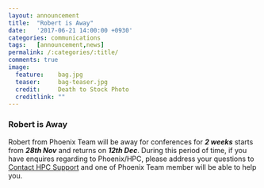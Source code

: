 ```yaml
---
layout:	announcement 
title: 	"Robert is Away"
date:   '2017-06-21 14:00:00 +0930'
categories: communications
tags: 	[announcement,news]
permalink: /:categories/:title/
comments: true
image: 
  feature:    bag.jpg
  teaser:     bag-teaser.jpg
  credit:     Death to Stock Photo
  creditlink: ""
---
```


### Robert is Away

Robert from Phoenix Team will be away for conferences for **_2 weeks_**
starts from **_28th Nov_** and returns on **_12th Dec_**. During this period of time, if you have enquires regarding to Phoenix/HPC, please address your questions to <a href="mailto:hpcsupport@adelaide.edu.au">Contact HPC Support</a> and one of Phoenix Team member will be able to help you. 

